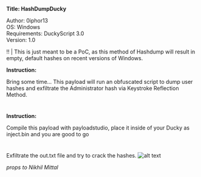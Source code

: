 **Title: HashDumpDucky**

<p>Author: 0iphor13<br>
OS: Windows<br>
Requirements: DuckyScript 3.0<br>
Version: 1.0</p>

:bangbang: | This is just meant to be a PoC, as this method of Hashdump will result in empty, default hashes on recent versions of Windows.

**Instruction:**

Bring some time... This payload will run an obfuscated script to dump user hashes and exfiltrate the Administrator hash via Keystroke Reflection Method.

#
**Instruction:**

Compile this payload with payloadstudio, place it inside of your Ducky as inject.bin and you are good to go
#
Exfiltrate the out.txt file and try to crack the hashes.
![alt text](https://github.com/0iphor13/usbrubberducky-payloads/blob/master/payloads/library/exfiltration/HashDumpDucky/hash.png)

*props to Nikhil Mittal*
